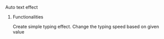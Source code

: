 Auto text effect

1. Functionalities

   Create simple typing effect.
   Change the typing speed based on given value

